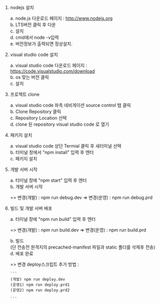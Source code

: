 1. nodejs 설치

	a. node.js 다운로드 페이지 : http://www.nodejs.org<br />
	b. LTS버전 클릭 후 다운<br />
	c. 설치<br />
	d. cmd에서 node -v입력<br />
	e. 버전정보가 출력되면 정상설치.<br />

2. visual studio code 설치

	a. visual studio code 다운로드 페이지 : https://code.visualstudio.com/download<br />
	b. os 맞는 버전 클릭<br />
	c. 설치<br />

3. 프로젝트 clone

	a. visual studio code 좌측 네비게이션 source control 탭 클릭<br />
	b. Clone Repository 클릭<br />
	c. Repository Location 선택<br />
	d. clone 된 repository visual studio code 로 열기<br />
	
5. 패키지 설치

	a. visual studio code 상단  Termial 클릭 후 새터미널 선택<br />
	b. 터미널 창에서 "npm install" 입력 후 엔터<br />
	c. 패키지 설치<br />
	
6. 개발 서버 시작

	a. 터미널 창에 "npm start" 입력 후 엔터<br />
	b. 개발 서버 시작<br />

    => 변경(개발) : npm run debug.dev
	=> 변경(운영) : npm run debug.prd

7. 빌드 및 개발 서버 배포

	a. 터미널 창에 "npm run build" 입력 후 엔터<br />

	=> 변경(개발) : npm run build.dev
	=> 변경(운영) : npm run build.prd

	b. 빌드<br />
     (단 전송전 원격지의 precached-manifest 파일과 static 폴더를 삭제후 전송)<br />
	d. 배포 완료<br />
	
	=> 변경 deploy스크립트 추가
	   방법 : 
	   
	   
	   ```
	   (개발) npm run deploy.dev
	   (운영1) npm run deploy.prd1
	   (운영2) npm run deploy.prd2
	   
	   ```




